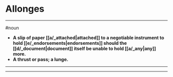 # Allonges
---
#noun
- **A slip of paper [[a/_attached|attached]] to a negotiable instrument to hold [[e/_endorsements|endorsements]] should the [[d/_document|document]] itself be unable to hold [[a/_any|any]] more.**
- **A thrust or pass; a lunge.**
---
---
